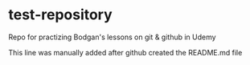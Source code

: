# test-repository
Repo for practizing Bodgan's lessons on git &amp; github in Udemy

This line was manually added after github created the README.md file
